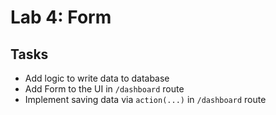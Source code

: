 # Lab 4: Form

## Tasks

- Add logic to write data to database
- Add Form to the UI in `/dashboard` route
- Implement saving data via `action(...)` in `/dashboard` route

